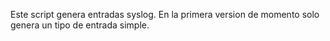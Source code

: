 Este script genera entradas syslog. En la primera version de momento solo genera un tipo de entrada simple.

